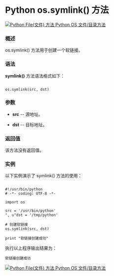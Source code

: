 Python os.symlink() 方法
======================

 [![Python File(文件) 方法](../images/up.gif)
 Python OS 文件/目录方法](os-file-methods.html)


  ### 概述

 os.symlink() 方法用于创建一个软链接。

 ### 语法

 **symlink()** 方法语法格式如下：


```

os.symlink(src, dst)

```

 ### 参数

  * **src** -- 源地址。


 * **dst** -- 目标地址。


  ### 返回值

 该方法没有返回值。

 ### 实例

 以下实例演示了 symlink() 方法的使用：


```

#!/usr/bin/python
# -*- coding: UTF-8 -*-

import os

src = '/usr/bin/python'
", u"dst = '/tmp/python'

# 创建软链接
os.symlink(src, dst)

print "软链接创建成功"

```

 执行以上程序输出结果为：


```
软链接创建成功

```

 [![Python File(文件) 方法](../images/up.gif)
 Python OS 文件/目录方法](os-file-methods.html)
